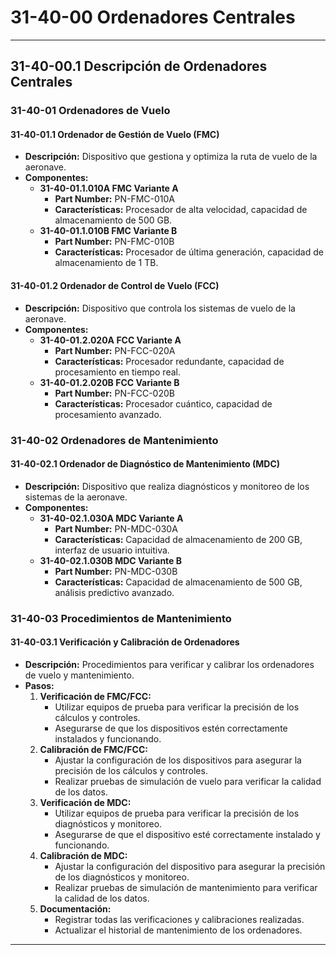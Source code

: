 # 31-40-00 Ordenadores Centrales

---

## **31-40-00.1 Descripción de Ordenadores Centrales**

### **31-40-01 Ordenadores de Vuelo**

#### **31-40-01.1 Ordenador de Gestión de Vuelo (FMC)**

- **Descripción:** Dispositivo que gestiona y optimiza la ruta de vuelo de la aeronave.
- **Componentes:**
  - **31-40-01.1.010A FMC Variante A**
    - **Part Number:** PN-FMC-010A
    - **Características:** Procesador de alta velocidad, capacidad de almacenamiento de 500 GB.
  - **31-40-01.1.010B FMC Variante B**
    - **Part Number:** PN-FMC-010B
    - **Características:** Procesador de última generación, capacidad de almacenamiento de 1 TB.

#### **31-40-01.2 Ordenador de Control de Vuelo (FCC)**

- **Descripción:** Dispositivo que controla los sistemas de vuelo de la aeronave.
- **Componentes:**
  - **31-40-01.2.020A FCC Variante A**
    - **Part Number:** PN-FCC-020A
    - **Características:** Procesador redundante, capacidad de procesamiento en tiempo real.
  - **31-40-01.2.020B FCC Variante B**
    - **Part Number:** PN-FCC-020B
    - **Características:** Procesador cuántico, capacidad de procesamiento avanzado.

### **31-40-02 Ordenadores de Mantenimiento**

#### **31-40-02.1 Ordenador de Diagnóstico de Mantenimiento (MDC)**

- **Descripción:** Dispositivo que realiza diagnósticos y monitoreo de los sistemas de la aeronave.
- **Componentes:**
  - **31-40-02.1.030A MDC Variante A**
    - **Part Number:** PN-MDC-030A
    - **Características:** Capacidad de almacenamiento de 200 GB, interfaz de usuario intuitiva.
  - **31-40-02.1.030B MDC Variante B**
    - **Part Number:** PN-MDC-030B
    - **Características:** Capacidad de almacenamiento de 500 GB, análisis predictivo avanzado.

### **31-40-03 Procedimientos de Mantenimiento**

#### **31-40-03.1 Verificación y Calibración de Ordenadores**

- **Descripción:** Procedimientos para verificar y calibrar los ordenadores de vuelo y mantenimiento.
- **Pasos:**
  1. **Verificación de FMC/FCC:**
     - Utilizar equipos de prueba para verificar la precisión de los cálculos y controles.
     - Asegurarse de que los dispositivos estén correctamente instalados y funcionando.
  2. **Calibración de FMC/FCC:**
     - Ajustar la configuración de los dispositivos para asegurar la precisión de los cálculos y controles.
     - Realizar pruebas de simulación de vuelo para verificar la calidad de los datos.
  3. **Verificación de MDC:**
     - Utilizar equipos de prueba para verificar la precisión de los diagnósticos y monitoreo.
     - Asegurarse de que el dispositivo esté correctamente instalado y funcionando.
  4. **Calibración de MDC:**
     - Ajustar la configuración del dispositivo para asegurar la precisión de los diagnósticos y monitoreo.
     - Realizar pruebas de simulación de mantenimiento para verificar la calidad de los datos.
  5. **Documentación:**
     - Registrar todas las verificaciones y calibraciones realizadas.
     - Actualizar el historial de mantenimiento de los ordenadores.

---
